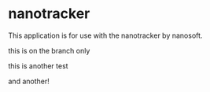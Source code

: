 # nanotracker

This application is for use with the nanotracker by nanosoft. 

this is on the branch only

this is another test

and another!
